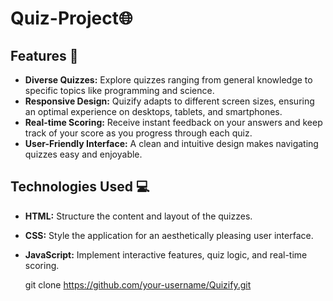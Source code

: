# Quiz-Project🌐

## Features 🚀

- **Diverse Quizzes:** Explore quizzes ranging from general knowledge to specific topics like programming and science.
- **Responsive Design:** Quizify adapts to different screen sizes, ensuring an optimal experience on desktops, tablets, and smartphones.
- **Real-time Scoring:** Receive instant feedback on your answers and keep track of your score as you progress through each quiz.
- **User-Friendly Interface:** A clean and intuitive design makes navigating quizzes easy and enjoyable.

## Technologies Used 💻

- **HTML:** Structure the content and layout of the quizzes.
- **CSS:** Style the application for an aesthetically pleasing user interface.
- **JavaScript:** Implement interactive features, quiz logic, and real-time scoring.

   git clone https://github.com/your-username/Quizify.git
